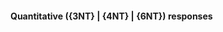 #### <a name="Quantitative_(3NT_|_4NT_|_6NT)_responses"> Quantitative ({3NT} | {4NT} | {6NT}) responses
